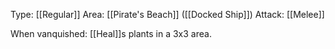 Type: [[Regular]]
Area: [[Pirate's Beach]] ([[Docked Ship]])
Attack: [[Melee]]

When vanquished: [[Heal]]s plants in a 3x3 area.